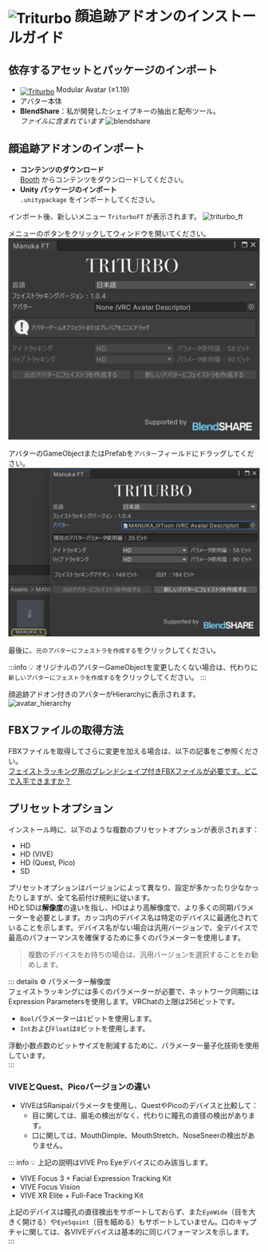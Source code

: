 # <img src="/triturbo_logo.png" alt="Triturbo" style="width: 32px; height: 32px; vertical-align: -4px; display: inline;"/> 顔追跡アドオンのインストールガイド
## 依存するアセットとパッケージのインポート
- [<img src="/modular_avatar_icon.png" alt="Triturbo" style="width: 24px; height: 24px; vertical-align: -4px; display: inline;"/>](https://modular-avatar.nadena.dev/) Modular Avatar (≥1.19)
- アバター本体
- **BlendShare**：私が開発したシェイプキーの抽出と配布ツール。\
*ファイルに含まれています*
![blendshare](/blendshare_unitypackage.png)

## 顔追跡アドオンのインポート
- **コンテンツのダウンロード**\
[Booth](https://triturbo.booth.pm/) からコンテンツをダウンロードしてください。
- **Unity パッケージのインポート**\
`.unitypackage` をインポートしてください。

インポート後、新しいメニュー `TriturboFT` が表示されます。
![triturbo_ft](/triturbo_ft.png)

メニューのボタンをクリックしてウィンドウを開いてください。
![ft_window](./assets/ft_window.png)

アバターのGameObjectまたはPrefabを`アバター`フィールドにドラッグしてください。
![ft_window](./assets/ft_window_avatar.png)

最後に、`元のアバターにフェストラを作成する`をクリックしてください。

:::info
💡 オリジナルのアバターGameObjectを変更したくない場合は、代わりに`新しいアバターにフェストラを作成する`をクリックしてください。
:::

顔追跡アドオン付きのアバターがHierarchyに表示されます。
![avatar_hierarchy](/avatar_hierarchy.png)

## FBXファイルの取得方法  
FBXファイルを取得してさらに変更を加える場合は、以下の記事をご参照ください。\
[フェイストラッキング用のブレンドシェイプ付きFBXファイルが必要です。どこで入手できますか？](blendshare)

## プリセットオプション  
インストール時に、以下のような複数のプリセットオプションが表示されます：
- HD
- HD (VIVE)
- HD (Quest, Pico)
- SD

プリセットオプションはバージョンによって異なり、設定が多かったり少なかったりしますが、全て名前付け規則に従います。  
HDとSDは**解像度**の違いを指し、HDはより高解像度で、より多くの同期パラメーターを必要とします。カッコ内のデバイス名は特定のデバイスに最適化されていることを示します。デバイス名がない場合は汎用バージョンで、全デバイスで最高のパフォーマンスを確保するために多くのパラメーターを使用します。  
> 複数のデバイスをお持ちの場合は、汎用バージョンを選択することをお勧めします。

::: details ⚙ パラメーター解像度  
フェイストラッキングには多くのパラメーターが必要で、ネットワーク同期にはExpression Parametersを使用します。VRChatの上限は256ビットです。  
- `Bool`パラメーターは`1`ビットを使用します。  
- `Int`および`Float`は`8`ビットを使用します。

浮動小数点数のビットサイズを削減するために、パラメーター量子化技術を使用しています。  
:::

### VIVEとQuest、Picoバージョンの違い
- VIVEはSRanipalパラメータを使用し、QuestやPicoのデバイスと比較して：
  - 目に関しては、眉毛の検出がなく、代わりに瞳孔の直径の検出があります。
  - 口に関しては、MouthDimple、MouthStretch、NoseSneerの検出がありません。

::: info 💡 上記の説明はVIVE Pro Eyeデバイスにのみ該当します。
- VIVE Focus 3 + Facial Expression Tracking Kit
- VIVE Focus Vision
- VIVE XR Elite + Full-Face Tracking Kit

上記のデバイスは瞳孔の直径検出をサポートしておらず、また`EyeWide`（目を大きく開ける）や`EyeSquint`（目を細める）もサポートしていません。口のキャプチャに関しては、各VIVEデバイスは基本的に同じパフォーマンスを示します。
:::